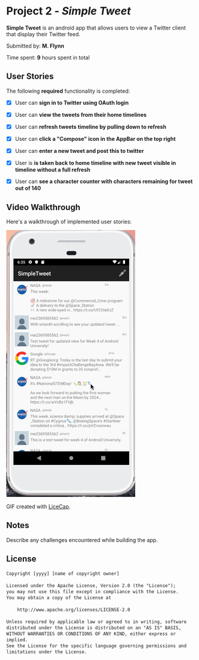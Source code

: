 # Project 2 - *Simple Tweet*

**Simple Tweet** is an android app that allows users to view a Twitter client that display their Twitter feed.

Submitted by: **M. Flynn**

Time spent: **9** hours spent in total

## User Stories

The following **required** functionality is completed:

* [x] User can **sign in to Twitter using OAuth login**
* [x] User can **view the tweets from their home timelines**
* [x] User can **refresh tweets timeline by pulling down to refresh** 
* [x] User can **click a "Compose" icon in the AppBar on the top right** 
* [x] User can **enter a new tweet and post this to twitter** 
* [x] User is **is taken back to home timeline with new tweet visible in timeline without a full refresh** 
* [x] User can **see a character counter with characters remaining for tweet out of 140** 


## Video Walkthrough

Here's a walkthrough of implemented user stories:

<img src='walkthrough5.gif' title='Video Walkthrough' width='' alt='Video Walkthrough' />

GIF created with [LiceCap](http://www.cockos.com/licecap/).

## Notes

Describe any challenges encountered while building the app.

## License

    Copyright [yyyy] [name of copyright owner]

    Licensed under the Apache License, Version 2.0 (the "License");
    you may not use this file except in compliance with the License.
    You may obtain a copy of the License at

        http://www.apache.org/licenses/LICENSE-2.0

    Unless required by applicable law or agreed to in writing, software
    distributed under the License is distributed on an "AS IS" BASIS,
    WITHOUT WARRANTIES OR CONDITIONS OF ANY KIND, either express or implied.
    See the License for the specific language governing permissions and
    limitations under the License.
